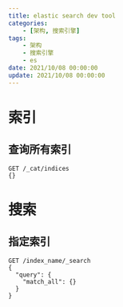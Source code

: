 ```yaml
---
title: elastic search dev tool
categories: 
	- [架构, 搜索引擎]
tags:
	- 架构
	- 搜索引擎
	- es
date: 2021/10/08 00:00:00
update: 2021/10/08 00:00:00
---
```


# 索引

## 查询所有索引 

```shell
GET /_cat/indices
{}
```

# 搜索

## 指定索引

```shell
GET /index_name/_search
{
  "query": {
    "match_all": {}
  }
}
```

